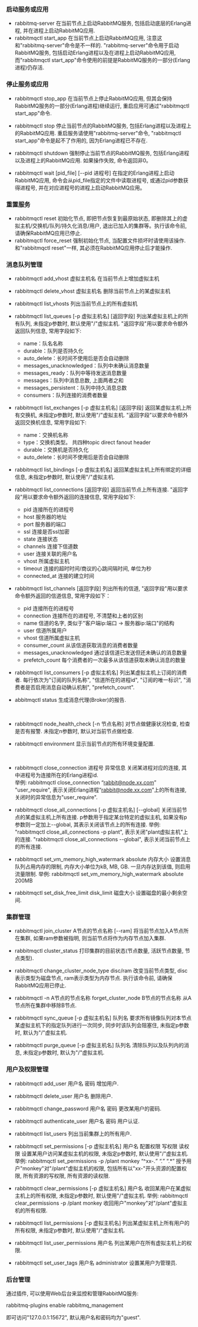 
### 启动服务或应用
* rabbitmq-server
    在当前节点上启动RabbitMQ服务, 包括启动底层的Erlang进程, 并在进程上启动RabbitMQ应用.
* rabbitmqctl start_app
    在当前节点上启动RabbitMQ应用, 注意这和"rabbitmq-server"命令是不一样的. "rabbitmq-server"命令用于启动RabbitMQ服务, 包括启动Erlang进程以及在进程上启动RabbitMQ应用, 而"rabbitmqctl start_app"命令使用的前提是RabbitMQ服务的一部分(Erlang进程)仍存活.


### 停止服务或应用
* rabbitmqctl stop_app
在当前节点上停止RabbitMQ应用, 但其会保持RabbitMQ服务的一部分(Erlang进程)继续运行, 重启应用可通过"rabbitmqctl start_app"命令. 

* rabbitmqctl stop
停止当前节点的RabbitMQ服务, 包括Erlang进程以及进程上的RabbitMQ应用. 重启服务请使用"rabbitmq-server"命令, "rabbitmqctl start_app"命令是起不了作用的, 因为Erlang进程已不存在.

* rabbitmqctl shutdown
强制停止当前节点的RabbitMQ服务, 包括Erlang进程以及进程上的RabbitMQ应用. 如果操作失败, 命令返回非0。

* rabbitmqctl wait [pid_file] [--pid 进程号]
在指定的Erlang进程上启动RabbitMQ应用, 命令会从pid_file指定的文件中读取进程号, 或通过pid参数获得进程号, 并在对应进程号的进程上启动RabbitMQ应用。

### 重置服务
* rabbitmqctl reset
    初始化节点, 即把节点恢复到最原始状态, 即删除其上的虚拟主机/交换机/队列/持久化消息/用户, 退出已加入的集群等。执行该命令前, 请确保RabbitMQ应用已停止.
* rabbitmqctl force_reset
    强制初始化节点, 当配置文件损坏时请使用该操作. 和"rabbitmqctl reset"一样, 其必须在RabbitMQ应用停止后才能操作.


### 消息队列管理
* rabbitmqctl add_vhost 虚拟主机名
在当前节点上增加虚拟主机 

* rabbitmqctl delete_vhost 虚拟主机名
删除当前节点上的某虚拟主机 

* rabbitmqctl list_vhosts
列出当前节点上的所有虚拟机

* rabbitmqctl list_queues [-p 虚拟主机名] [返回字段]
列出某虚拟主机上的所有队列, 未指定p参数时, 默认使用"/"虚拟主机. "返回字段"用以要求命令额外返回队列信息, 常用字段如下:
    * name：队名名称
    * durable：队列是否持久化
    * auto_delete：长时间不使用后是否会自动删除
    * messages_unacknowledged：队列中未确认消息数量
    * messages_ready：队列中等待发送消息数量
    * messages：队列中消息总数, 上面两者之和
    * messages_persistent：队列中持久消息总数
    * consumers：队列连接的消费者数量

* rabbitmqctl list_exchanges [-p 虚拟主机名] [返回字段]
返回某虚拟主机上所有交换机, 未指定p参数时, 默认使用"/"虚拟主机. "返回字段"以要求命令额外返回交换机信息, 常用字段如下:
    * name：交换机名称
    * type：交换机类型。 共四种topic direct fanout header
    * durable：交换机是否持久化
    * auto_delete：长时间不使用后是否会自动删除

* rabbitmqctl list_bindings [-p 虚拟主机名]
返回某虚拟主机上所有绑定的详细信息, 未指定p参数时, 默认使用"/"虚拟主机.

* rabbitmqctl list_connections [返回字段]
返回当前节点上所有连接. "返回字段"用以要求命令额外返回的连接信息, 常用字段如下:
    * pid	连接所在的进程号
    * host	服务器的地址
    * port	服务器的端口
    * ssl	连接是否ssl加密
    * state	连接状态
    * channels	连接下信道数
    * user	连接关联的用户名
    * vhost	所属虚拟主机
    * timeout	连接的超时时间/商议的心跳间隔时间, 单位为秒
    * connected_at	连接的建立时间
* rabbitmqctl list_channels [返回字段]
列出所有的信道, "返回字段"用以要求命令额外返回的信道信息, 常用字段如下：
    * pid	连接所在的进程号
    * connection	连接所在的进程号, 不清楚和上者的区别
    * name	信道的名字, 类似于"客户端ip:端口 -> 服务器ip:端口"的结构
    * user	信道所属用户
    * vhost	信道所属虚拟主机
    * consumer_count	从该信道获取消息的消费者数量
    * messages_unacknowledged	通过该信道已发送但还未确认的消息数量
    * prefetch_count	每个消费者的一次最多从该信道获取未确认消息的数量


* rabbitmqctl list_consumers [-p 虚拟主机名]
列出某虚拟主机上订阅的消费者. 每行依次为"订阅的队列名称", "信道所在的进程id", "订阅的唯一标识", "消费者是否启用消息自动确认机制", "prefetch_count".

* abbitmqctl status
生成消息代理(Broker)的报告.

 

* rabbitmqctl node_health_check [-n 节点名称]
对节点做健康状况检查, 检查是否有报警. 未指定n参数时, 默认对当前节点做检查.


* rabbitmqctl environment
显示当前节点的所有环境变量配置.

 

* rabbitmqctl close_connection 进程号 异常信息
关闭某进程对应的连接, 其中进程号为连接所在的Erlang进程id.   
举例: rabbitmqctl close_connection “<rabbit@node.xx.com>” "user_require", 表示关闭Erlang进程“<rabbit@node.xx.com>”上的所有连接, 关闭时的异常信息为"user_require".
 

* rabbitmqctl close_all_connections [-p 虚拟主机名] [--global]
关闭当前节点的某虚拟主机上所有连接. p参数用于指定某台特定的虚拟主机, 如果没有p参数则一定加上--global, 其表示关闭该节点上的所有连接. 
举例: "rabbitmqctl close_all_connections -p plant", 表示关闭"plant虚拟主机"上的连接. "rabbitmqctl close_all_connections --global", 表示关闭当前节点上的所有连接.
 

* rabbitmqctl set_vm_memory_high_watermark absolute 内存大小
设置消息队列占用内存的限制, 内存大小单位为kB, MB, GB. 一旦内存达到该值, 则启用流量限制.
举例: rabbitmqctl set_vm_memory_high_watermark absolute 200MB 

* rabbitmqctl set_disk_free_limit disk_limit 磁盘大小
设置磁盘的最小剩余空间.

### 集群管理
* rabbitmqctl join_cluster A节点的节点名称 [--ram]
将当前节点加入A节点所在集群, 如果ram参数被指明, 则当前节点将作为内存节点加入集群.

* rabbitmqctl cluster_status
打印集群的目前状态(节点数量, 活跃节点数量, 节点类型).

* rabbitmqctl change_cluster_node_type disc/ram
改变当前节点类型, disc表示类型为磁盘节点, ram表示类型为内存节点. 执行该命令前, 请确保RabbitMQ应用已停止.

* rabbitmqctl -n A节点的节点名称 forget_cluster_node B节点的节点名称
从A节点所在集群中移除B节点.

* rabbitmqctl sync_queue [-p 虚拟主机名] 队列名
要求所有镜像队列对本节点某虚拟主机下的指定队列进行一次同步, 同步时该队列会阻塞住, 未指定p参数时, 默认为"/"虚拟主机.

* rabbitmqctl purge_queue [-p 虚拟主机名] 队列名
清除队列以及队列内的消息, 未指定p参数时, 默认为"/"虚拟主机.

### 用户及权限管理

* rabbitmqctl add_user 用户名 密码
增加用户.
 

* rabbitmqctl delete_user 用户名
删除用户.
 

* rabbitmqctl change_password 用户名 密码
更改某用户的密码.
 

* rabbitmqctl authenticate_user 用户名 密码
用户认证.

* rabbitmqctl list_users
列出当前集群上的所有用户.


* rabbitmqctl set_permissions [-p 虚拟主机名] 用户名 配置权限 写权限 读权限
设置某用户访问某虚拟主机的权限, 未指定p参数时, 默认使用"/"虚拟主机.
举例:
rabbitmqctl set_permissions -p /plant monkey “^xx-.*” “.*” “.*”
授予用户"monkey"对"/plant"虚拟主机的权限, 包括所有以"xx-"开头资源的配置权限, 所有资源的写权限, 所有资源的读权限.


* rabbitmqctl clear_permissions [-p 虚拟主机名] 用户名
收回某用户在某虚拟主机上的所有权限, 未指定p参数时, 默认使用"/"虚拟主机.
举例:
rabbitmqctl clear_permissions -p /plant monkey
收回用户"monkey"对"/plant"虚拟主机的所有权限. 

* rabbitmqctl list_permissions [-p 虚拟主机名]
列出某虚拟主机上所有用户的所有权限, 未指定p参数时, 默认使用"/"虚拟主机. 

* rabbitmqctl list_user_permissions 用户名
列出某用户在所有虚拟主机上的权限.

* rabbitmqctl set_user_tags 用户名 administrator
设置某用户为管理员.

### 后台管理
通过插件, 可以使用Web后台来监控和管理RabbitMQ服务:

rabbitmq-plugins enable rabbitmq_management

即可访问"127.0.0.1:15672", 默认用户名和密码均为"guest".